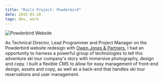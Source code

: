 ```yaml
---
title: "Rails Project: Powderbird"
date: 2015-03-20
tags: dev, work
---
```


![Powderbird Website][1]

As Technical Director, Lead Programmer and Project Manager on the Powderbird website redesign with [Owen Jones & Partners][2], I had an opportunity to harness a powerful group of technologies to tell this adventure ski tour company's story with immersive photography, design and copy. I built a flexible CMS to allow for easy management of front-end design, assets and copy, as well as a back-end that handles ski tour reservations and user management.

[2]: http://whoisowenjones.com
[1]: http://rhizome.s3.amazonaws.com/images/powderbird/powderbird.jpg


